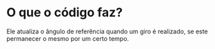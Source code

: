 # O que o código faz?
Ele atualiza o ângulo de referência quando um giro é realizado, se este permanecer o mesmo por um certo tempo.
